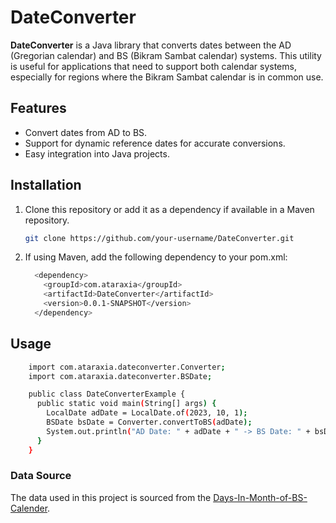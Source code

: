 # DateConverter

**DateConverter** is a Java library that converts dates between the AD (Gregorian calendar) and BS (Bikram Sambat calendar) systems. This utility is useful for applications that need to support both calendar systems, especially for regions where the Bikram Sambat calendar is in common use.

## Features

- Convert dates from AD to BS.
- Support for dynamic reference dates for accurate conversions.
- Easy integration into Java projects.

## Installation

1. Clone this repository or add it as a dependency if available in a Maven repository.

   ```bash
   git clone https://github.com/your-username/DateConverter.git

2. If using Maven, add the following dependency to your pom.xml:

   ```bash
     <dependency>
       <groupId>com.ataraxia</groupId>
       <artifactId>DateConverter</artifactId>
       <version>0.0.1-SNAPSHOT</version>
     </dependency>

## Usage

  ```bash
      import com.ataraxia.dateconverter.Converter;
      import com.ataraxia.dateconverter.BSDate;

      public class DateConverterExample {
        public static void main(String[] args) {
          LocalDate adDate = LocalDate.of(2023, 10, 1);
          BSDate bsDate = Converter.convertToBS(adDate);
          System.out.println("AD Date: " + adDate + " -> BS Date: " + bsDate);
        }
      }
```

### Data Source
The data used in this project is sourced from the [Days-In-Month-of-BS-Calender](https://github.com/Rai-Prajwal/Days-In-Month-of-BS-Calender).


